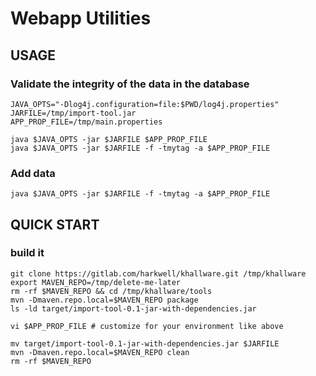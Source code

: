 Webapp Utilities
=================

USAGE
---------------
### Validate the integrity of the data in the database
```shell
JAVA_OPTS="-Dlog4j.configuration=file:$PWD/log4j.properties"
JARFILE=/tmp/import-tool.jar
APP_PROP_FILE=/tmp/main.properties

java $JAVA_OPTS -jar $JARFILE $APP_PROP_FILE
java $JAVA_OPTS -jar $JARFILE -f -tmytag -a $APP_PROP_FILE
```

### Add data
```
java $JAVA_OPTS -jar $JARFILE -f -tmytag -a $APP_PROP_FILE
```

QUICK START
---------------
### build it
```shell
git clone https://gitlab.com/harkwell/khallware.git /tmp/khallware
export MAVEN_REPO=/tmp/delete-me-later
rm -rf $MAVEN_REPO && cd /tmp/khallware/tools
mvn -Dmaven.repo.local=$MAVEN_REPO package
ls -ld target/import-tool-0.1-jar-with-dependencies.jar

vi $APP_PROP_FILE # customize for your environment like above

mv target/import-tool-0.1-jar-with-dependencies.jar $JARFILE
mvn -Dmaven.repo.local=$MAVEN_REPO clean
rm -rf $MAVEN_REPO
```
